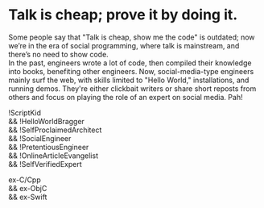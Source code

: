 # Talk is cheap; prove it by doing it.


Some people say that "Talk is cheap, show me the code" is outdated; now we’re in the era of social programming, where talk is mainstream, and there’s no need to show code.    
In the past, engineers wrote a lot of code, then compiled their knowledge into books, benefiting other engineers. Now, social-media-type engineers mainly surf the web, with skills limited to "Hello World," installations, and running demos. They're either clickbait writers or share short reposts from others and focus on playing the role of an expert on social media. Pah!


!ScriptKid      
&& !HelloWorldBragger      
&& !SelfProclaimedArchitect         
&& !SocialEngineer      
&& !PretentiousEngineer     
&& !OnlineArticleEvangelist     
&& !SelfVerifiedExpert       

ex-C/Cpp        
&& ex-ObjC      
&& ex-Swift       
